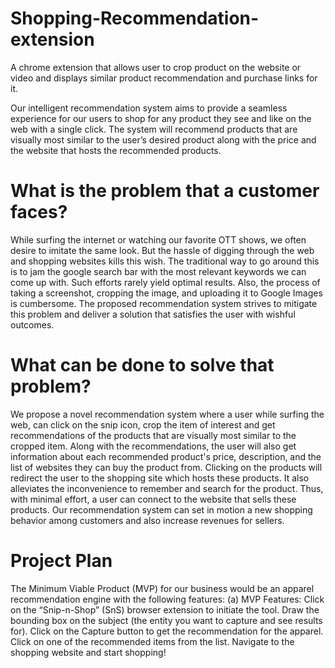 # Shopping-Recommendation-extension
A chrome extension that allows user to crop product on the website or video and displays similar product recommendation and purchase links for it.

Our intelligent recommendation system aims to provide a seamless experience for our users to shop for any product they see and like on the web with a single click. The system will recommend products that are visually most similar to the user’s desired product along with the price and the website that hosts the recommended products.

# What is the problem that a customer faces?
While surfing the internet or watching our favorite OTT shows, we often desire to imitate the same look. But the hassle of digging through the web and shopping websites kills this wish. The traditional way to go around this is to jam the google search bar with the most relevant keywords we can come up with. Such efforts rarely yield optimal results. Also, the process of taking a screenshot, cropping the image, and uploading it to Google Images is cumbersome. The proposed recommendation system strives to mitigate this problem and deliver a solution that satisfies the user with wishful outcomes.

# What can be done to solve that problem?
We propose a novel recommendation system where a user while surfing the web, can click on the snip icon, crop the item of interest and get recommendations of the products that are visually most similar to the cropped item. Along with the recommendations, the user will also get information about each recommended product's price, description, and the list of websites they can buy the product from. Clicking on the products will redirect the user to the shopping site which hosts these products. It also alleviates the inconvenience to remember and search for the product. Thus, with minimal effort, a user can connect to the website that sells these products. Our recommendation system can set in motion a new shopping behavior among customers and also increase revenues for sellers.

# Project Plan
The Minimum Viable Product (MVP) for our business would be an apparel recommendation engine with the following features:
(a) MVP Features:
Click on the “Snip-n-Shop” (SnS) browser extension to initiate the tool.
Draw the bounding box on the subject (the entity you want to capture and see results for).
Click on the Capture button to get the recommendation for the apparel.
Click on one of the recommended items from the list.
Navigate to the shopping website and start shopping!


